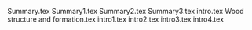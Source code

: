 Summary.tex
Summary1.tex
Summary2.tex
Summary3.tex
intro.tex
Wood structure and formation.tex
intro1.tex
intro2.tex
intro3.tex
intro4.tex
